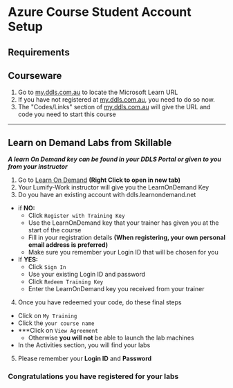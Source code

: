 
# Azure Course Student Account Setup

## Requirements

## Courseware

1. Go to [my.ddls.com.au](https://my.ddls.com.au/) to locate the Microsoft Learn URL
3. If you have not registered at [my.ddls.com.au](https://my.ddls.com.au/), you need to do so now.
4. The "Codes/Links" section of [my.ddls.com.au](https://my.ddls.com.au/) will give the URL and code you need to start this course


---

## Learn on Demand Labs from Skillable

***A learn On Demand key can be found in your DDLS Portal or given to you from your instructor***

1. Go to [Learn On Demand](https://ddls.learnondemand.net) **(Right Click to open in new tab)**
2. Your Lumify-Work instructor will give you the LearnOnDemand Key
3. Do you have an existing account with ddls.learnondemand.net
  - if **NO:**
    - Click `Register with Training Key`  
    - Use the LearnOnDemand key that your trainer has given you at the start of the course
    - Fill in your registration details **(When registering, your own personal email address is preferred)**
    - Make sure you remember your Login ID that will be chosen for you
  - If **YES:**
    - Click ```Sign In```
    - Use your existing Login ID and password
    - Click ```Redeem Training Key```
    - Enter the LearnOnDemand key you received from your trainer
4. Once you have redeemed your code, do these final steps
  - Click on ```My Training```
  - Click the ```your course name```
  - ***Click on ```View Agreement``` 
    - Otherwise **you will not** be able to launch the lab machines
  - In the Activities section, you will find your labs
5. Please remember your **Login ID** and **Password** 

### Congratulations you have registered for your labs

